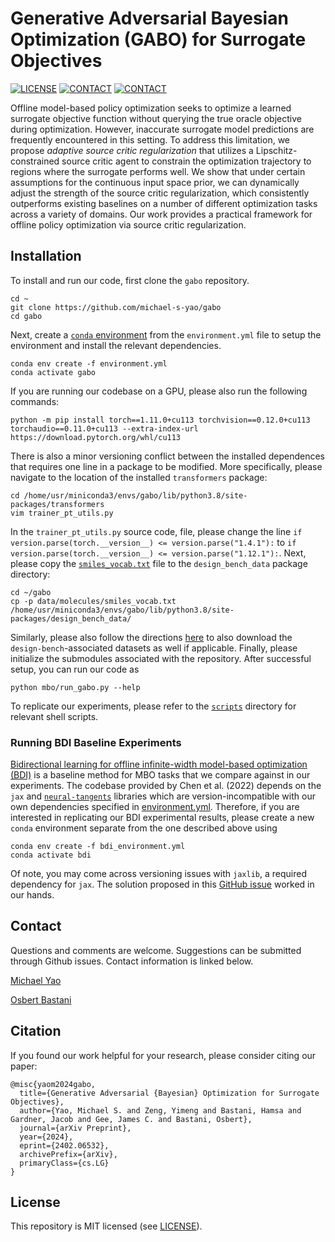 # Generative Adversarial Bayesian Optimization (GABO) for Surrogate Objectives

[![LICENSE](https://img.shields.io/badge/license-MIT-green.svg)](LICENSE.md)
[![CONTACT](https://img.shields.io/badge/contact-michael.yao%40pennmedicine.upenn.edu-blue)](mailto:michael.yao@pennmedicine.upenn.edu)
[![CONTACT](https://img.shields.io/badge/contact-obastani%40seas.upenn.edu-blue)](mailto:obastani@seas.upenn.edu)

Offline model-based policy optimization seeks to optimize a learned surrogate objective function without querying the true oracle objective during optimization. However, inaccurate surrogate model predictions are frequently encountered in this setting. To address this limitation, we propose *adaptive source critic regularization* that utilizes a Lipschitz-constrained source critic agent to constrain the optimization trajectory to regions where the surrogate performs well. We show that under certain assumptions for the continuous input space prior, we can dynamically adjust the strength of the source critic regularization, which consistently outperforms existing baselines on a number of different optimization tasks across a variety of domains. Our work provides a practical framework for offline policy optimization via source critic regularization.

## Installation

To install and run our code, first clone the `gabo` repository.

```
cd ~
git clone https://github.com/michael-s-yao/gabo
cd gabo
```

Next, create a [`conda` environment](https://conda.io/projects/conda/en/latest/user-guide/tasks/manage-environments.html#creating-an-environment-from-an-environment-yml-file) from the `environment.yml` file to setup the environment and install the relevant dependencies.

```
conda env create -f environment.yml
conda activate gabo
```

If you are running our codebase on a GPU, please also run the following commands:

```
python -m pip install torch==1.11.0+cu113 torchvision==0.12.0+cu113 torchaudio==0.11.0+cu113 --extra-index-url https://download.pytorch.org/whl/cu113
```

There is also a minor versioning conflict between the installed dependences that requires one line in a package to be modified. More specifically, please navigate to the location of the installed `transformers` package:

```
cd /home/usr/miniconda3/envs/gabo/lib/python3.8/site-packages/transformers
vim trainer_pt_utils.py
```

In the `trainer_pt_utils.py` source code, file, please change the line `if version.parse(torch.__version__) <= version.parse("1.4.1"):` to `if version.parse(torch.__version__) <= version.parse("1.12.1"):`. Next, please copy the [`smiles_vocab.txt`](./data/molecules/smiles_vocab.txt) file to the `design_bench_data` package directory:

```
cd ~/gabo
cp -p data/molecules/smiles_vocab.txt /home/usr/miniconda3/envs/gabo/lib/python3.8/site-packages/design_bench_data/
```

Similarly, please also follow the directions [here](https://github.com/rail-berkeley/design-bench/issues/1) to also download the `design-bench`-associated datasets as well if applicable. Finally, please initialize the submodules associated with the repository. After successful setup, you can run our code as

```
python mbo/run_gabo.py --help
```

To replicate our experiments, please refer to the [`scripts`](./scripts) directory for relevant shell scripts.

### Running BDI Baseline Experiments

[Bidirectional learning for offline infinite-width model-based optimization (BDI)](https://openreview.net/forum?id=_j8yVIyp27Q) is a baseline method for MBO tasks that we compare against in our experiments. The codebase provided by Chen et al. (2022) depends on the `jax` and [`neural-tangents`](https://github.com/google/neural-tangents/tree/main) libraries which are version-incompatible with our own dependencies specified in [environment.yml](environment.yml). Therefore, if you are interested in replicating our BDI experimental results, please create a new `conda` environment separate from the one described above using

```
conda env create -f bdi_environment.yml
conda activate bdi
```

Of note, you may come across versioning issues with `jaxlib`, a required dependency for `jax`. The solution proposed in this [GitHub issue](https://github.com/google/jax/issues/18368#issuecomment-1792381092) worked in our hands.

## Contact

Questions and comments are welcome. Suggestions can be submitted through Github issues. Contact information is linked below.

[Michael Yao](mailto:michael.yao@pennmedicine.upenn.edu)

[Osbert Bastani](mailto:obastani@seas.upenn.edu)

## Citation

If you found our work helpful for your research, please consider citing our paper:

    @misc{yaom2024gabo,
      title={Generative Adversarial {Bayesian} Optimization for Surrogate Objectives},
      author={Yao, Michael S. and Zeng, Yimeng and Bastani, Hamsa and Gardner, Jacob and Gee, James C. and Bastani, Osbert},
      journal={arXiv Preprint},
      year={2024},
      eprint={2402.06532},
      archivePrefix={arXiv},
      primaryClass={cs.LG}
    }

## License

This repository is MIT licensed (see [LICENSE](LICENSE)).
